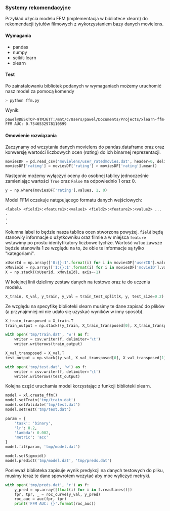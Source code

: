 ### Systemy rekomendacyjne
Przykład użycia modelu FFM (implementacja w bibliotece xlearn) do rekomendacji tytułów filmowych z wykorzystaniem bazy danych movielens.

#### Wymagania
- pandas
- numpy
- scikit-learn
- xlearn

#### Test
Po zainstalowaniu bibliotek podanych w wymaganiach możemy uruchomić nasz model za pomocą komendy 
``` bash
> python ffm.py
```
Wynik:
``` bash
pawel@DESKTOP-9TMJ6TT:/mnt/c/Users/pawel/Documents/Projects/xlearn-ffm-rs$ python ffm.py
FFM AUC: 0.7546532978110599
```

#### Omowienie rozwiązania
Zaczynamy od wczytania danych movielens do pandas.dataframe oraz oraz konwersję wartości liczbowych ocen (_rating_) do ich binarnej reprezentacji.
``` python
moviesDF = pd.read_csv('movielens/user_ratedmovies.dat', header=0, delimiter='\t', usecols=['userID', 'movieID', 'rating'], nrows=10000)
moviesDF['rating'] = moviesDF['rating'] > moviesDF['rating'].mean()
```
Następnie możemy wyłączyć oceny do osobnej tablicy jednocześnie zamieniając wartości `True` oraz `False` na odpowiednio 1 oraz 0.
``` python
y = np.where(moviesDF['rating'].values, 1, 0)
```
Model FFM oczekuje natępującego formatu danych wejściowych:
```
<label> <field1>:<feature1>:<value1> <field2>:<feature2>:<value2> ...
.
.
.
```
Kolumna label to będzie nasza tablica ocen stworzona powyżej. `field` będą stanowiły informacje o użytkowniku oraz filmie a w miejsca `feature` wstawimy po prostu identyfikatory liczbowe tychże. Wartość `value` zawsze będzie stanowiła 1 ze względu na to, że obie te informacje są tylko "kategoriami".
``` python
xUserId = np.array(['0:{}:1'.format(i) for i in moviesDF['userID'].values])
xMovieId = np.array(['1:{}:1'.format(i) for i in moviesDF['movieID'].values])
X = np.stack((xUserId, xMovieId), axis=-1)
```
W kolejnej linii dzielimy zestaw danych na testowe oraz te do uczenia modelu.
``` python
X_train, X_val, y_train, y_val = train_test_split(X, y, test_size=0.2)
```
Ze względu na specyfikę biblioteki xlearn musimy te dane zapisać do plików (a przynajmniej mi nie udało się uzyskać wyników w inny sposób).
``` python
X_train_transposed = X_train.T
train_output = np.stack((y_train, X_train_transposed[0], X_train_transposed[1]), axis=-1)

with open('tmp/train.dat', 'w') as f:
    writer = csv.writer(f, delimiter='\t')
    writer.writerows(train_output)

X_val_transposed = X_val.T
test_output = np.stack((y_val, X_val_transposed[0], X_val_transposed[1]), axis=-1)

with open('tmp/test.dat', 'w') as f:
    writer = csv.writer(f, delimiter='\t')
    writer.writerows(test_output)
```
Kolejna część uruchamia model korzystając z funkcji biblioteki xlearn.
``` python
model = xl.create_ffm()
model.setTrain('tmp/train.dat')
model.setValidate('tmp/test.dat')
model.setTest('tmp/test.dat')

param = {
    'task': 'binary',
    'lr': 0.2,
    'lambda': 0.002,
    'metric': 'acc'
}
model.fit(param, 'tmp/model.dat')

model.setSigmoid()
model.predict('tmp/model.dat', 'tmp/preds.dat')
```
Ponieważ biblioteka zapisuje wynik predykcji na danych testowych do pliku, musimy teraz te dane spowrotem wczytać aby móc wyliczyć metryki.
``` python
with open('tmp/preds.dat', 'r') as f:
    y_pred = np.array([float(i) for i in f.readlines()])
    fpr, tpr, _ = roc_curve(y_val, y_pred)
    roc_auc = auc(fpr, tpr)
    print('FFM AUC: {}'.format(roc_auc))
```
